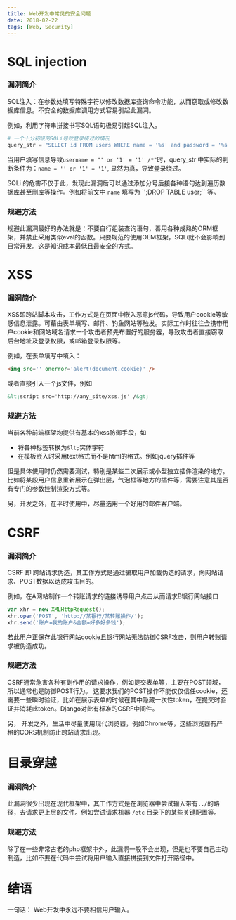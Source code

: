 ```yaml
---
title: Web开发中常见的安全问题
date: 2018-02-22
tags: [Web, Security]
---
```


# SQL injection

### 漏洞简介

SQL注入：在参数处填写特殊字符以修改数据库查询命令功能，从而窃取或修改数据库信息。不安全的数据库调用方式容易引起此漏洞。

例如，利用字符串拼接书写SQL语句极易引起SQL注入。
```python
# 一个十分初级的SQLi导致登录绕过的情况
query_str = "SELECT id FROM users WHERE name = '%s' and password = '%s'" % (username, password)
```
当用户填写信息导致`username = "' or '1' = '1' /*"`时，query_str 中实际的判断条件为：`name = '' or '1' = '1'`, 显然为真，导致登录绕过。

SQLi 的危害不仅于此，发现此漏洞后可以通过添加分号后接各种语句达到遍历数据库甚至删库等操作。例如将前文中 `name` 填写为 `';DROP TABLE user;`` 等。

### 规避方法

规避此漏洞最好的办法就是：不要自行组装查询语句，善用各种成熟的ORM框架，并禁止采用类似eval的函数。只要规范的使用OEM框架，SQLi就不会影响到日常开发。这是知识成本最低且最安全的方式。


# XSS

### 漏洞简介

XSS即跨站脚本攻击，工作方式是在页面中嵌入恶意js代码，导致用户cookie等敏感信息泄露。可藉由表单填写、邮件、钓鱼网站等触发。实际工作时往往会携带用户cookie和网站域名请求一个攻击者预先布置好的服务器，导致攻击者直接窃取后台地址及登录权限，或邮箱登录权限等。

例如，在表单填写中填入：
```html
<img src='' onerror='alert(document.cookie)' />
```
或者直接引入一个js文件，例如
```html
&lt;script src='http://any_site/xss.js' /&gt;
```

### 规避方法

当前各种前端框架均提供有基本的xss防御手段，如
 * 将各种标签转换为`&lt;`实体字符
 * 在模板嵌入时采用text格式而不是html的格式。例如jquery插件等

但是具体使用时仍然需要测试，特别是某些二次展示或小型独立插件渲染的地方。比如将某段用户信息重新展示在弹出层，气泡框等地方的插件等，需要注意其是否有专门的参数控制渲染方式等。

另，开发之外，在平时使用中，尽量选用一个好用的邮件客户端。


# CSRF

### 漏洞简介

CSRF 即 跨站请求伪造，其工作方式是通过骗取用户加载伪造的请求，向网站请求、POST数据以达成攻击目的。

例如，在A网站制作一个转账请求的链接诱导用户点击从而请求B银行网站接口
```javascript
var xhr = new XMLHttpRequest();
xhr.open('POST', 'http://某银行/某转账操作/');
xhr.send('账户=我的账户&金额=好多好多钱');
```
若此用户正保存此银行网站cookie且银行网站无法防御CSRF攻击，则用户转账请求被伪造成功。

### 规避方法

CSRF通常危害各种有副作用的请求操作，例如提交表单等，主要在POST领域，所以通常也是防御POST行为。
这要求我们的POST操作不能仅仅信任cookie，还需要一些瞬时验证，比如在展示表单的时候在其中隐藏一次性token，在提交时验证并消耗此token。Django对此有标准的CSRF中间件。

另， 开发之外，生活中尽量使用现代浏览器，例如Chrome等，这些浏览器有严格的CORS机制防止跨站请求出现。


# 目录穿越

### 漏洞简介

此漏洞很少出现在现代框架中，其工作方式是在浏览器中尝试输入带有`../`的路径，去请求更上层的文件。例如尝试请求机器 `/etc` 目录下的某些关键配置等。


### 规避方法
除了在一些非常古老的php框架中外，此漏洞一般不会出现，但是也不要自己主动制造，比如不要在代码中尝试将用户输入直接拼接到文件打开路径中。

# 结语

一句话： Web开发中永远不要相信用户输入。
